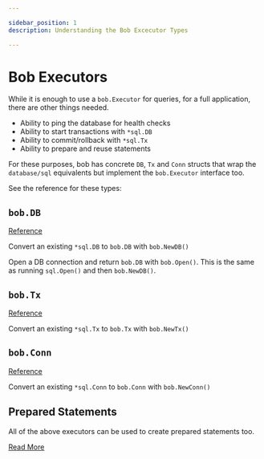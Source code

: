 ```yaml
---

sidebar_position: 1
description: Understanding the Bob Excecutor Types

---
```


# Bob Executors

While it is enough to use a `bob.Executor` for queries, for a full application, there are other things needed.

* Ability to ping the database for health checks
* Ability to start transactions with `*sql.DB`
* Ability to commit/rollback with `*sql.Tx`
* Ability to prepare and reuse statements

For these purposes, bob has concrete `DB`, `Tx` and `Conn` structs that wrap the `database/sql` equivalents but implement the `bob.Executor` interface too.

See the reference for these types:

## `bob.DB`

[Reference](https://pkg.go.dev/github.com/stephenafamo/bob#DB)

Convert an existing `*sql.DB` to `bob.DB` with `bob.NewDB()`

Open a DB connection and return `bob.DB` with `bob.Open()`. This is the same as running `sql.Open()` and then `bob.NewDB()`.

## `bob.Tx`

[Reference](https://pkg.go.dev/github.com/stephenafamo/bob#Tx)

Convert an existing `*sql.Tx` to `bob.Tx` with `bob.NewTx()`

## `bob.Conn`

[Reference](https://pkg.go.dev/github.com/stephenafamo/bob#Conn)

Convert an existing `*sql.Conn` to `bob.Conn` with `bob.NewConn()`

## Prepared Statements

All of the above executors can be used to create prepared statements too.

[Read More](./prepare)
